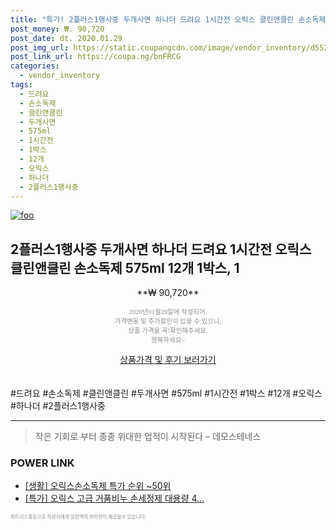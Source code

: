 ```yaml
--- 
title: "특가! 2플러스1행사중 두개사면 하나더 드려요 1시간전 오릭스 클린앤클린 손소독제 575ml 1..." 
post_money: ₩. 90,720 
post_date: dt. 2020.01.29 
post_img_url: https://static.coupangcdn.com/image/vendor_inventory/d552/bbd9c2f72c59fba9a714b6f044f3754c664d8188d62a66e47378b7dc41cc.jpg 
post_link_url: https://coupa.ng/bnFRCG 
categories: 
  - vendor_inventory 
tags: 
  - 드려요 
  - 손소독제 
  - 클린앤클린 
  - 두개사면 
  - 575ml 
  - 1시간전 
  - 1박스 
  - 12개 
  - 오릭스 
  - 하나더 
  - 2플러스1행사중 
--- 
```

[![foo](https://static.coupangcdn.com/image/vendor_inventory/d552/bbd9c2f72c59fba9a714b6f044f3754c664d8188d62a66e47378b7dc41cc.jpg)](https://coupa.ng/bnFRCG) 

## 2플러스1행사중 두개사면 하나더 드려요 1시간전 오릭스 클린앤클린 손소독제 575ml 12개 1박스, 1 
<p style="text-align: center;">**₩ 90,720**</p> 
<p style="text-align: center;"><span style="color: #898c8f; font-family: Georgia,Times,serif; font-size: 0.75em;">2020년01월29일에 작성되어, <br>가격변동 및 추가할인이 있을 수 있으니,<br> 상품 가격을 꼭!확인해주세요.<br>행복하세요~</span> 
</p>	 
<div markdown="0" style="text-align: center;"><a href="https://coupa.ng/bnFRCG" class="btn btn--success">상품가격 및 후기 보러가기</a></div> 
<br><br> 
  #드려요 #손소독제 #클린앤클린 #두개사면 #575ml #1시간전 #1박스 #12개 #오릭스 #하나더 #2플러스1행사중 
<hr> 

> 작은 기회로 부터 종종 위대한 업적이 시작된다  – 데모스테네스 


### POWER LINK

* <a href="https://blog.naver.com/sakai111/221788575089" target="_blank"> [생활] 오릭스손소독제 특가 순위 ~50위</a>
* <a href="https://blog.naver.com/santokki14/221789281129" target="_blank">[특가] 오릭스 고급 거품비누 손세정제 대용량 4...</a>

<span style="color: #898c8f; font-family: Georgia,Times,serif; font-size: 0.55em;">파트너스활동으로 작성자에게 일정액의 커미션이 제공될수 있습니다.</span> 
